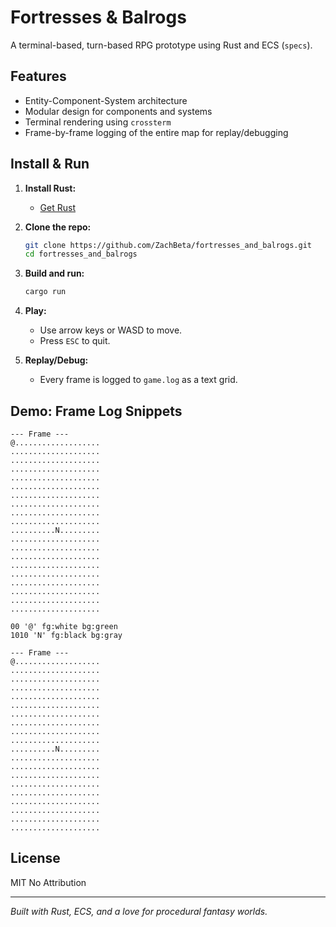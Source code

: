 # Fortresses & Balrogs

A terminal-based, turn-based RPG prototype using Rust and ECS (`specs`).

## Features
- Entity-Component-System architecture
- Modular design for components and systems
- Terminal rendering using `crossterm`
- Frame-by-frame logging of the entire map for replay/debugging

## Install & Run

1. **Install Rust:**
   - [Get Rust](https://rustup.rs/)

2. **Clone the repo:**
   ```sh
   git clone https://github.com/ZachBeta/fortresses_and_balrogs.git
   cd fortresses_and_balrogs
   ```

3. **Build and run:**
   ```sh
   cargo run
   ```

4. **Play:**
   - Use arrow keys or WASD to move.
   - Press `ESC` to quit.

5. **Replay/Debug:**
   - Every frame is logged to `game.log` as a text grid.

## Demo: Frame Log Snippets

```
--- Frame ---
@...................
....................
....................
....................
....................
....................
....................
....................
....................
....................
..........N.........
....................
....................
....................
....................
....................
....................
....................
....................
....................

00 '@' fg:white bg:green
1010 'N' fg:black bg:gray

--- Frame ---
@...................
....................
....................
....................
....................
....................
....................
....................
....................
....................
..........N.........
....................
....................
....................
....................
....................
....................
....................
....................
....................
```

## License
MIT No Attribution

---

*Built with Rust, ECS, and a love for procedural fantasy worlds.*
